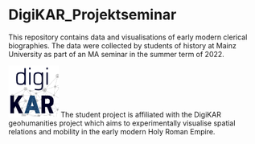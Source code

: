 # DigiKAR_Projektseminar

This repository contains data and visualisations of early modern clerical biographies. The data were collected by students of history at Mainz University as part of an MA seminar in the summer term of 2022.

<img src="https://github.com/ieg-dhr/DigiKAR_Projektseminar/blob/main/Logos_DigiKAR/DigiKAR_logo-small.png" width="100px"/> The student project is affiliated with the DigiKAR geohumanities project which aims to experimentally visualise spatial relations and mobility in the early modern Holy Roman Empire.


